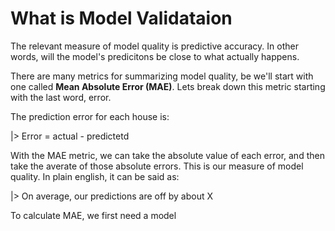 # What is Model Validataion

The relevant measure of model quality is predictive accuracy. In other words, will the 
model's predicitons be close to what actually happens.

There are many metrics for summarizing model quality, be we'll start with one called
**Mean Absolute Error (MAE)**. Lets break down this metric starting with the last word,
error. 

The prediction error for each house is:

|> Error = actual - predictetd

With the MAE metric, we can take the absolute value of each error, and then take the 
averate of those absolute errors. This is our measure of model quality. In plain english,
it can be said as:

|> On average, our predictions are off by about X

To calculate MAE, we first need a model
